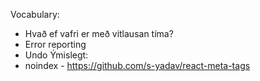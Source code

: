Vocabulary:
* Hvað ef vafri er með vitlausan tíma?
* Error reporting
* Undo
Ýmislegt:
* noindex - https://github.com/s-yadav/react-meta-tags

